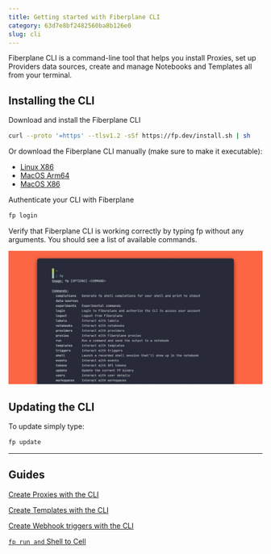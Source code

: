 ```yaml
---
title: Getting started with Fiberplane CLI
category: 63d7e8bf2482560ba8b126e0
slug: cli
---
```


Fiberplane CLI is a command-line tool that helps you install Proxies, set up
Providers data sources, create and manage Notebooks and Templates all from your
terminal.

## Installing the CLI

Download and install the Fiberplane CLI

```bash
curl --proto '=https' --tlsv1.2 -sSf https://fp.dev/install.sh | sh
```

Or download the Fiberplane CLI manually (make sure to make it executable):

- [Linux X86](https://fp.dev/fp/latest/x86_64-unknown-linux-gnu/fp)
- [MacOS Arm64](https://fp.dev/fp/latest/aarch64-apple-darwin/fp)
- [MacOS X86](https://fp.dev/fp/latest/x86_64-apple-darwin/fp)

Authenticate your CLI with Fiberplane

```bash
fp login
```

Verify that Fiberplane CLI is working correctly by typing fp without any
arguments. You should see a list of available commands.

![CLI](/docs/cli/cli.png)

## Updating the CLI

To update simply type:

```bash
fp update
```

---

## Guides

[Create Proxies with the CLI](doc:quickstart)

[Create Templates with the CLI](doc:templates)

[Create Webhook triggers with the CLI](doc:triggers)

[`fp run and` Shell to Cell](doc:fp-run-and-shell-to-cell)
